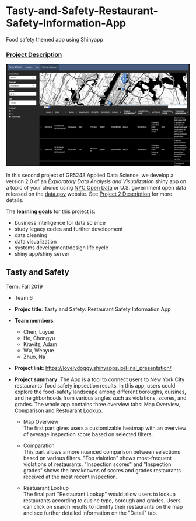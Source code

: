 # Tasty-and-Safety-Restaurant-Safety-Information-App
Food safety themed app using Shinyapp

### [Project Description](doc/project2_desc.md)

![screenshot](doc/Restaurant.png)

In this second project of GR5243 Applied Data Science, we develop a version 2.0 of an *Exploratory Data Analysis and Visualization* shiny app on a topic of your choice using [NYC Open Data](https://opendata.cityofnewyork.us/) or U.S. government open data released on the [data.gov](https://data.gov/) website. See [Project 2 Description](doc/project2_desc.md) for more details.  

The **learning goals** for this project is:

- business intelligence for data science
- study legacy codes and further development
- data cleaning
- data visualization
- systems development/design life cycle
- shiny app/shiny server

## Tasty and Safety
Term: Fall 2019

+ Team 6
+ **Projec title**: Tasty and Safety: Restaurant Safety Information App 
+ **Team members**:
	+ Chen, Luyue
	+ He, Chongyu
	+ Kravitz, Adam
	+ Wu, Wenyue
	+ Zhuo, Na

+ **Project link**: https://lovelydoggy.shinyapps.io/Final_presentation/  
+ **Project summary**: The App is a tool to connect users to New York City restaurants' food safety inpsection results. In this app, users could explore the food-safety landscape among different boroughs, cuisines, and neighborhoods from various angles such as violations, scores, and grades. The whole app contains three overview tabs: Map Overview, Comparison and Restuarant Lookup.    

	+ Map Overview  
	The first part gives users a customizable heatmap with an overview of average inspection score based on selected filters.
        
	+ Comparation  
	This part allows a more nuanced comparison between selections based on various filters. "Top vialotion" shows most-frequent violations of restaurants. "Inspection scores" and "Inspection grades" shows the breakdowns of scores and grades restaurants received at the most recent inspection. 

	+ Restuarant Lookup  
	The final part "Restaurant Lookup" would allow users to lookup restaurants according to cusine type, borough and grades. Users can click on search results to identify their restaurants on the map and see further detailed information on the "Detail" tab. 
